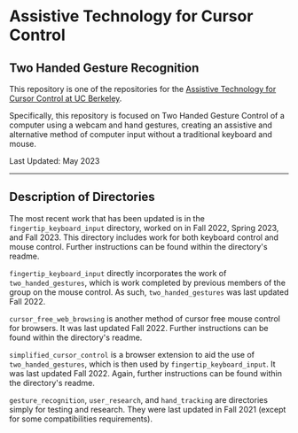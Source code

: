 # Assistive Technology for Cursor Control
## Two Handed Gesture Recognition

This repository is one of the repositories for the [Assistive Technology for Cursor Control at UC Berkeley](https://barskygroup.wixsite.com/home).

Specifically, this repository is focused on Two Handed Gesture Control of a computer using a webcam and hand gestures, creating an assistive and alternative method of computer input without a traditional keyboard and mouse.

Last Updated: May 2023

---

## Description of Directories
The most recent work that has been updated is in the `fingertip_keyboard_input` directory, worked on in Fall 2022, Spring 2023, and Fall 2023. This directory includes work for both keyboard control and mouse control. Further instructions can be found within the directory's readme.

`fingertip_keyboard_input` directly incorporates the work of `two_handed_gestures`, which is work completed by previous members of the group on the mouse control. As such, `two_handed_gestures` was last updated Fall 2022.

`cursor_free_web_browsing` is another method of cursor free mouse control for browsers. It was last updated Fall 2022. Further instructions can be found within the directory's readme.

`simplified_cursor_control` is a browser extension to aid the use of `two_handed_gestures`, which is then used by `fingertip_keyboard_input`. It was last updated Fall 2022. Again, further instructions can be found within the directory's readme. 

`gesture_recognition`, `user_research`, and `hand_tracking` are directories simply for testing and research. They were last updated in Fall 2021 (except for some compatibilities requirements).
